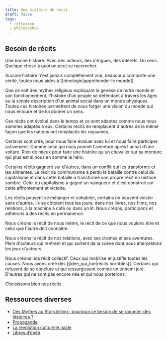```yaml
---
title: Une histoire de récit
draft: false
tags:
  - reflexion
  - philosophie
---
```


## Besoin de récits

Une bonne histoire. Avec des acteurs, des intrigues, des intérêts. Un sens.
Quelque chose à quoi on peut se raccrocher.

Aucune histoire n'est jamais complétement vrai, beaucoup comporte une vérité, toutes nous aides à [[ideologie|appréhender le monde]].

Que ce soit des mythes religieux expliquant la genèse de notre monde et son fonctionnement, l'histoire d'un peuple se défendant à travers les âges ou la simple description d'un animal social dans un monde physiques. Toutes ces histoires permettent de nous forger une vision du monde qui nous entoure et de lui donner un sens.

Ces récits ont évolué dans le temps et ce sont adaptés comme nous nous sommes adaptés à eux. Certains récits en remplacent d'autres de la même façon que les nations ont remplacés les royaumes.

Certains sont créé, pour nous faire évoluer avec lui et nous faire participer activement. Comme celui qui nous promet l'aventure après l'achat d'une voiture. Rien de mieux pour faire une histoire qu'un chevalier sur sa monture qui plus est si nous en somme le héro.

Certains récits gagnent sur d'autres, dans un conflit qui les transforme et les alimentes. Le récit du communisme à perdu la bataille contre celui du capitalisme et dans cette bataille à transformé son propre récit en histoire sombre. Celui du capitalisme à gagné un vainqueur et c'est construit sur cette affrontement et victoire.

Les récits peuvent se mélanger et cohabiter, certains ne peuvent exister sans d'autres.
Ils se côtoient tous les jours, dans nos livres, nos films, nos relations, à la machine a café ou dans un lit. Nous créons, participons et adhérons à des récits en permanence.

Nous créons le récit de nous même, le récit de ce que nous voulons être et celui que l'autre doit connaitre.

Nous créons le récit de nos relations, avec ses drames et ses aventures. Plein d'acteurs qui rentrent et qui sortent de la scène dont nous interprétons les jeux d'acteurs.

Nous créons nos récit collectif. Ceux qui mobilise et justifie toutes les causes. Nous avons créé des [[idee_qui_tue|récits horribles]]. Certains qui refusent de se conclure et qui ressurgissent comme un ennemi juré. D'autres qui ne sont pas encore née et qui nous porterons.

Choisissons bien nos récits.

## Ressources diverses

- [Des Mythes au Storytelling : pourquoi ce besoin de se raconter des histoires ?](https://www.youtube.com/watch?v=pECaeb0_rD8&t=934s)
- [Propagande](https://www.editionsladecouverte.fr/propaganda-9782355220012)
- [La révolution culturelle nazie](https://www.gallimard.fr/Catalogue/GALLIMARD/Tel/La-revolution-culturelle-nazie)
- [Libres d’obéir](https://www.gallimard.fr/Catalogue/GALLIMARD/NRF-Essais/Libres-d-obeir#)
